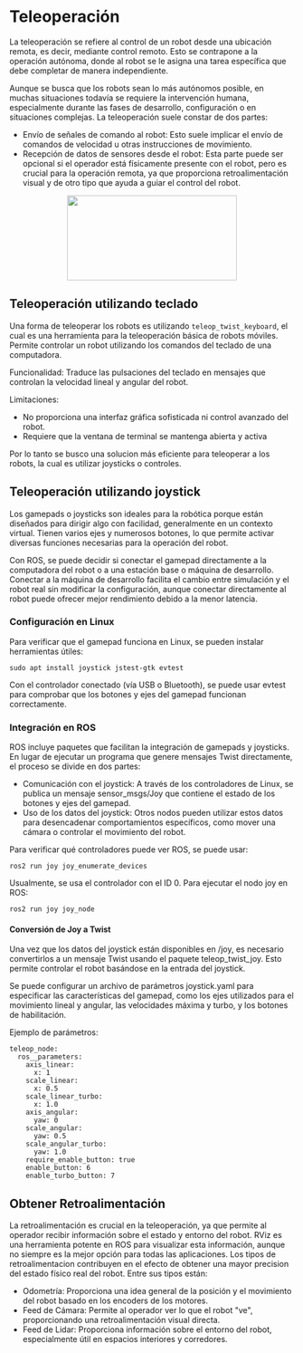 # Teleoperación

La teleoperación se refiere al control de un robot desde una ubicación remota, es decir, mediante control remoto. Esto se contrapone a la operación autónoma, donde al robot se le asigna una tarea específica que debe completar de manera independiente.

Aunque se busca que los robots sean lo más autónomos posible, en muchas situaciones todavía se requiere la intervención humana, especialmente durante las fases de desarrollo, configuración o en situaciones complejas.
La teleoperación suele constar de dos partes:

- Envío de señales de comando al robot: Esto suele implicar el envío de comandos de velocidad u otras instrucciones de movimiento.
- Recepción de datos de sensores desde el robot: Esta parte puede ser opcional si el operador está físicamente presente con el robot, pero es crucial para la operación remota, ya que proporciona retroalimentación visual y de otro tipo que ayuda a guiar el control del robot.


<p align="center" width="100%">
    <img src="./robot_description/image/teleoperation_describe.png" height="150" width="300">
</p>

## Teleoperación utilizando teclado

Una forma de teleoperar los robots es utilizando `teleop_twist_keyboard`, el cual es una herramienta para la teleoperación básica de robots móviles. Permite controlar un robot utilizando los comandos del teclado de una computadora.

Funcionalidad: Traduce las pulsaciones del teclado en mensajes que controlan la velocidad lineal y angular del robot.

Limitaciones: 

- No proporciona una interfaz gráfica sofisticada ni control avanzado del robot.
- Requiere que la ventana de terminal se mantenga abierta y activa

Por lo tanto se busco una solucion más eficiente para teleoperar a los robots, la cual es utilizar joysticks o controles. 

## Teleoperación utilizando joystick

Los gamepads o joysticks son ideales para la robótica porque están diseñados para dirigir algo con facilidad, generalmente en un contexto virtual. Tienen varios ejes y numerosos botones, lo que permite activar diversas funciones necesarias para la operación del robot.

Con ROS, se puede decidir si conectar el gamepad directamente a la computadora del robot o a una estación base o máquina de desarrollo. Conectar a la máquina de desarrollo facilita el cambio entre simulación y el robot real sin modificar la configuración, aunque conectar directamente al robot puede ofrecer mejor rendimiento debido a la menor latencia.

### Configuración en Linux

Para verificar que el gamepad funciona en Linux, se pueden instalar herramientas útiles:

````
sudo apt install joystick jstest-gtk evtest
````

Con el controlador conectado (vía USB o Bluetooth), se puede usar evtest para comprobar que los botones y ejes del gamepad funcionan correctamente.

### Integración en ROS
ROS incluye paquetes que facilitan la integración de gamepads y joysticks. En lugar de ejecutar un programa que genere mensajes Twist directamente, el proceso se divide en dos partes:

- Comunicación con el joystick: A través de los controladores de Linux, se publica un mensaje sensor_msgs/Joy que contiene el estado de los botones y ejes del gamepad.
- Uso de los datos del joystick: Otros nodos pueden utilizar estos datos para desencadenar comportamientos específicos, como mover una cámara o controlar el movimiento del robot.

Para verificar qué controladores puede ver ROS, se puede usar:

````
ros2 run joy joy_enumerate_devices
````

Usualmente, se usa el controlador con el ID 0. Para ejecutar el nodo joy en ROS:

````
ros2 run joy joy_node
````

#### Conversión de Joy a Twist
Una vez que los datos del joystick están disponibles en /joy, es necesario convertirlos a un mensaje Twist usando el paquete teleop_twist_joy. Esto permite controlar el robot basándose en la entrada del joystick.

Se puede configurar un archivo de parámetros joystick.yaml para especificar las características del gamepad, como los ejes utilizados para el movimiento lineal y angular, las velocidades máxima y turbo, y los botones de habilitación.

Ejemplo de parámetros:

````
teleop_node:
  ros__parameters:
    axis_linear:
      x: 1
    scale_linear:
      x: 0.5
    scale_linear_turbo:
      x: 1.0
    axis_angular:
      yaw: 0
    scale_angular:
      yaw: 0.5
    scale_angular_turbo:
      yaw: 1.0
    require_enable_button: true
    enable_button: 6
    enable_turbo_button: 7
````

## Obtener Retroalimentación

La retroalimentación es crucial en la teleoperación, ya que permite al operador recibir información sobre el estado y entorno del robot. RViz es una herramienta potente en ROS para visualizar esta información, aunque no siempre es la mejor opción para todas las aplicaciones. 
Los tipos de retroalimentacion contribuyen en el efecto de obtener una mayor precision del estado físico real del robot. Entre sus tipos están:

- Odometría: Proporciona una idea general de la posición y el movimiento del robot basado en los encoders de los motores.
- Feed de Cámara: Permite al operador ver lo que el robot "ve", proporcionando una retroalimentación visual directa.
- Feed de Lidar: Proporciona información sobre el entorno del robot, especialmente útil en espacios interiores y corredores.

